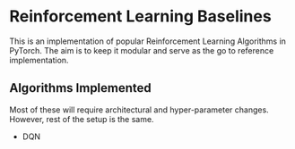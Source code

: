 # Reinforcement Learning Baselines

This is an implementation of popular Reinforcement Learning Algorithms in PyTorch.
The aim is to keep it modular and serve as the go to reference implementation.

## Algorithms Implemented

Most of these will require architectural and hyper-parameter changes. However, rest of
the setup is the same.

* DQN
